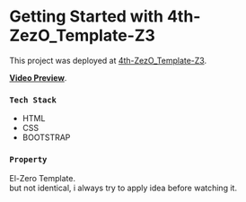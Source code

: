 # Getting Started with 4th-ZezO_Template-Z3

This project was deployed at [4th-ZezO_Template-Z3](https://asdmnf.github.io/4th-ZezO_Template-Z3).

**[Video Preview](https://youtu.be/3lT3T4bCqjQ)**.

### `Tech Stack`

* HTML
* CSS
* BOOTSTRAP

### `Property`
El-Zero Template.\
but not identical, i always try to apply idea before watching it.


<!-- ### `Note`

may be this project is not completed as i wish.\
but i prefer to keep it like that to remember my begins.

### `Property`
El-Zero Template.\
but not identical to his code as far as i apply idea before watching his videos. -->